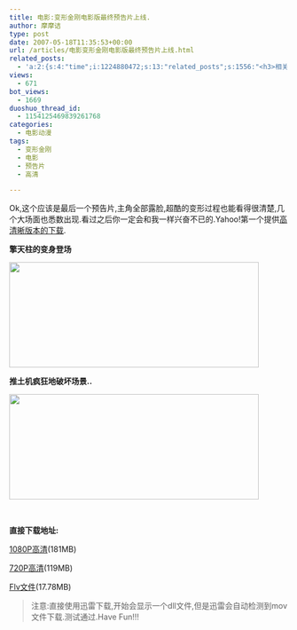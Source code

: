 ```yaml
---
title: 电影:变形金刚电影版最终预告片上线.
author: 摩摩诘
type: post
date: 2007-05-18T11:35:53+00:00
url: /articles/电影变形金刚电影版最终预告片上线.html
related_posts:
  - 'a:2:{s:4:"time";i:1224880472;s:13:"related_posts";s:1556:"<h3>相关日志</h3><ul class="related_post"><li><a href="http://www.digglife.cn/articles/13-high-resolution-wallpaper-download-sites.html" title="13个专业级高清壁纸免费下载网站">13个专业级高清壁纸免费下载网站</a></li><li><a href="http://www.digglife.cn/articles/real-transformers.html" title="酷:真实世界的变形金刚">酷:真实世界的变形金刚</a></li><li><a href="http://www.digglife.cn/articles/%e7%94%b5%e5%bd%b1%e5%8d%8e%e7%ba%b3%e5%85%84%e5%bc%9f%e5%9c%a8%e9%a6%99%e6%b8%af%e6%8f%90%e4%be%9b%e6%97%97%e4%b8%8b%e7%94%b5%e5%bd%b1%e4%b8%8b%e8%bd%bd.html" title="电影:华纳兄弟在香港提供旗下电影下载">电影:华纳兄弟在香港提供旗下电影下载</a></li><li><a href="http://www.digglife.cn/articles/%e7%94%b5%e5%bd%b1%e5%8f%98%e5%bd%a2%e9%87%91%e5%88%9atransformers%e7%9c%9f%e4%ba%ba%e7%89%88%e6%9c%80%e6%96%b0%e5%89%a7%e7%85%a7%e6%9b%9d%e5%85%89.html" title="电影:变形金刚(Transformers)真人版最新剧照曝光">电影:变形金刚(Transformers)真人版最新剧照曝光</a></li><li><a href="http://www.digglife.cn/articles/vista-theme-visual-style-download.html" title="7个漂亮的Vista主题(视觉样式)下载">7个漂亮的Vista主题(视觉样式)下载</a></li><li><a href="http://www.digglife.cn/articles/free-photoshop-brush.html" title="免费下载900多个Photoshop笔刷">免费下载900多个Photoshop笔刷</a></li><li><a href="http://www.digglife.cn/articles/wallpaper-windows7.html" title="9枚Windows 7高清壁纸">9枚Windows 7高清壁纸</a></li></ul>";}'
views:
  - 671
bot_views:
  - 1669
duoshuo_thread_id:
  - 1154125469839261768
categories:
  - 电影动漫
tags:
  - 变形金刚
  - 电影
  - 预告片
  - 高清

---
```

Ok,这个应该是最后一个预告片,主角全部露脸,超酷的变形过程也能看得很清楚,几个大场面也悉数出现.看过之后你一定会和我一样兴奋不已的.Yahoo!第一个提供<a href="http://movies.yahoo.com/summer-movies/Transformers/1808716430/trailers/31/" target="_blank">高清晰版本的下载</a>.

**擎天柱的变身登场**

<a href="https://www.digglife.net/wp-content/uploads/3/379/2007/05/windowslivewriter69771673991c-10c4cqtz4.jpg" atomicselection="true"><img style="border-right: 0px; border-top: 0px; border-left: 0px; border-bottom: 0px" height="190" src="http://digglife.qiniudn.com/wp-content/uploads/3/379/2007/05/windowslivewriter69771673991c-10c4cqtz-thumb2.jpg" width="450" border="0" /></a> 

**推土机疯狂地破坏场景..**

<a href="https://www.digglife.net/wp-content/uploads/3/379/2007/05/windowslivewriter69771673991c-10c4cfire4.jpg" atomicselection="true"><img style="border-right: 0px; border-top: 0px; border-left: 0px; border-bottom: 0px" height="190" src="http://digglife.qiniudn.com/wp-content/uploads/3/379/2007/05/windowslivewriter69771673991c-10c4cfire-thumb2.jpg" width="450" border="0" /></a> 

&nbsp;

**直接下载地址:**

<a href="http://playlist.yahoo.com/makeplaylist.dll?sid=37083760&embedded=yes&t=mov&br=10300&s=2022215417&start=0&end=&afr=1&nodeid=2737014&d=152&tz=&pg=MTkxNTMyMzE3ODQ2NGQzMz&authid=&sl=152&so=%252Fsmg2007%252FTransformers%252Ftrailer4%2528HD%2529&tcode=&sdm=web&pt=rd" target="_blank">1080P高清</a>(181MB)

<a href="http://playlist.yahoo.com/makeplaylist.dll?sid=37083758&embedded=yes&t=mov&br=6800&s=2022215417&start=0&end=&afr=1&nodeid=2737014&d=152&tz=&pg=MTkxNTMyMzE3ODQ2NGQzMz&authid=&sl=152&so=%252Fsmg2007%252FTransformers%252Ftrailer4%2528HD%2529&tcode=&sdm=web&pt=rd" target="_blank">720P高清</a>(119MB)

<a href="http://www.slashfilm.com/wp/wp-content/trailers/transformersnew.flv" target="_blank">Flv文件</a>(17.78MB)

> 注意:直接使用迅雷下载,开始会显示一个dll文件,但是迅雷会自动检测到mov文件下载.测试通过.Have Fun!!!
